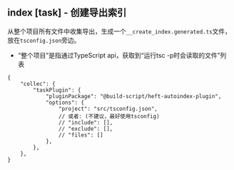 ## index [task] - 创建导出索引

从整个项目所有文件中收集导出，生成一个`__create_index.generated.ts`文件，放在`tsconfig.json`旁边。

-   “整个项目”是指通过TypeScript api，获取到“运行tsc -p时会读取的文件”列表

```jsonc
{
	"collec": {
		"taskPlugin": {
			"pluginPackage": "@build-script/heft-autoindex-plugin",
			"options": {
				"project": "src/tsconfig.json",
				// 或者: (不建议，最好使用tsconfig)
				// "include": [],
				// "exclude": [],
				// "files": []
			},
		},
	},
}
```
